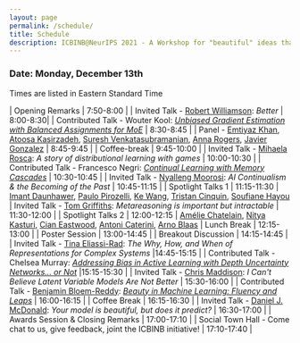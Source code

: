 ```yaml
---
layout: page
permalink: /schedule/
title: Schedule
description: ICBINB@NeurIPS 2021 - A Workshop for "beautiful" ideas that *should* have worked
---
```


### Date: Monday, December 13th

Times are listed in Eastern Standard Time

| Opening Remarks                    | 7:50-8:00 |
| Invited Talk - [Robert Williamson](https://uni-tuebingen.de/en/research/core-research/cluster-of-excellence-machine-learning/research/research/cluster-research-groups/professorships/foundations-of-machine-learning-systems/): *Better*         | 8:00-8:30|
| Contributed Talk - Wouter Kool: *[Unbiased Gradient Estimation with Balanced Assignments for MoE](https://openreview.net/forum?id=Hvfva7l1tcj)* | 8:30-8:45 |
| Panel - [Emtiyaz Khan](https://emtiyaz.github.io/), [Atoosa Kasirzadeh](https://kasirzadeh.org/), [Suresh Venkatasubramanian](https://vivo.brown.edu/display/suresh), [Anna Rogers](https://annargrs.github.io/), [Javier Gonzalez](https://javiergonzalezh.github.io/) | 8:45-9:45 |
| Coffee-break                       | 9:45-10:00 |
| Invited Talk - [Mihaela Rosca](http://elarosca.net/): *A story of distributional learning with games* | 10:00-10:30 |
| Contributed Talk - Francesco Negri: *[Continual Learning with Memory Cascades](https://openreview.net/forum?id=E1xIZf0E7qr)*   | 10:30-10:45 |
| Invited Talk - [Nyalleng Moorosi](https://twitter.com/nunuska?lang=en): *AI Continualism & the Becoming of the Past* | 10:45-11:15 |
| Spotlight Talks 1 | 11:15-11:30 | [Imant Daunhawer](https://openreview.net/forum?id=ynt6uq-BjIi), [Paulo Pirozelli](https://openreview.net/forum?id=UPuDQRCyrtO), [Ke Wang](https://openreview.net/forum?id=v2DmCzi1gfh), [Tristan Cinquin](https://openreview.net/forum?id=Gv41ucDhhlY), [Soufiane Hayou](https://openreview.net/forum?id=foFLxO0Yrhx)
| Invited Talk - [Tom Griffiths](https://cocosci.princeton.edu/tom/index.php): *Metareasoning is important but intractable* | 11:30-12:00 |
| Spotlight Talks 2 | 12:00-12:15 | [Amélie Chatelain](https://openreview.net/forum?id=JCzF3p8-47S), [Nitya Kasturi](https://openreview.net/forum?id=mCyM2CWFZX5), [Cian Eastwood](https://openreview.net/forum?id=N5lxfjtUPOS), [Antoni Caterini](https://openreview.net/forum?id=mE7KhifcD9l), [Arno Blaas](https://openreview.net/forum?id=ZulCFqmwsF2)
| Lunch Break | 12:15-13:00 |
| Poster Session | 13:00-14:45 |
| Breakout Discussion | 14:15-14:45 |
| Invited Talk - [Tina Eliassi-Rad](http://eliassi.org/): *The Why, How, and When of Representations for Complex Systems* |14:45-15:15 |
| Contributed Talk - Chelsea Murray: *[Addressing Bias in Active Learning with Depth Uncertainty Networks... or Not](https://openreview.net/forum?id=gVi-oIwRIks)* |15:15-15:30 |
| Invited Talk - [Chris Maddison](http://www.cs.toronto.edu/~cmaddis/): *I Can't Believe Latent Variable Models Are Not Better* | 15:30-16:00 |
| Contributed Talk - [Benjamin Bloem-Reddy](https://www.stat.ubc.ca/~benbr/): *[Beauty in Machine Learning: Fluency and Leaps](https://openreview.net/forum?id=t_yk349a9Ec)* | 16:00-16:15 |
| Coffee Break | 16:15-16:30 |
| Invited Talk - [Daniel J. McDonald](https://dajmcdon.github.io/): *Your model is beautiful, but does it predict?* | 16:30-17:00 |
| Awards Session & Closing Remarks | 17:00-17:10 |
| Social Town Hall - Come chat to us, give feedback, joint the ICBINB initiative!  | 17:10-17:40 |

